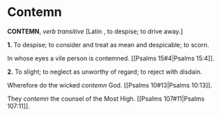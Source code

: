 # Contemn

**CONTEMN**, _verb transitive_ \[Latin , to despise; to drive away.\]

**1.** To despise; to consider and treat as mean and despicable; to scorn.

In whose eyes a vile person is contemned. [[Psalms 15#4|Psalms 15:4]].

**2.** To slight; to neglect as unworthy of regard; to reject with disdain.

Wherefore do the wicked _contemn_ God. [[Psalms 10#13|Psalms 10:13]].

They _contemn_ the counsel of the Most High. [[Psalms 107#11|Psalms 107:11]].